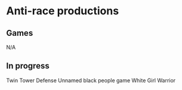 # Anti-race productions

## Games

N/A

## In progress

Twin Tower Defense
Unnamed black people game
White Girl Warrior
